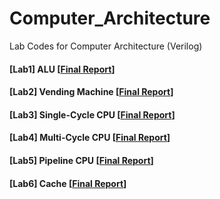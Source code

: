 # Computer_Architecture
Lab Codes for Computer Architecture (Verilog)

#### [Lab1] ALU [[Final Report]('Computer-Architecture/lab1/Lab1_형준하_20160707_이현지_20160542.pdf')]
#### [Lab2] Vending Machine [[Final Report]('https://github.com/amy-hyunji/Computer-Architecture/blob/master/lab2/Lab2_%E1%84%92%E1%85%A7%E1%86%BC%E1%84%8C%E1%85%AE%E1%86%AB%E1%84%92%E1%85%A1_20160707_%E1%84%8B%E1%85%B5%E1%84%92%E1%85%A7%E1%86%AB%E1%84%8C%E1%85%B5_20160542.pdf')]
#### [Lab3] Single-Cycle CPU [[Final Report]('lab3/Lab3_이현지_20160542_형준하_20160707.pdf')]
#### [Lab4] Multi-Cycle CPU [[Final Report]('lab4/Lab4_이현지_20160542_형준하_20160707.pdf')]
#### [Lab5] Pipeline CPU [[Final Report]('lab5/lab5_형준하_이현지_20160707_20160542.pdf')]
#### [Lab6] Cache [[Final Report]('lab6/Lab6_형준하_20160707_이현지_20160542.pdf')]
